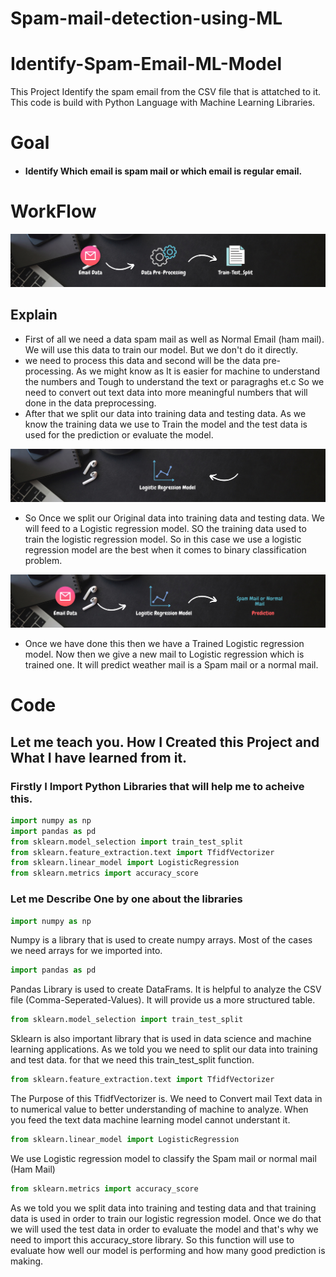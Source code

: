 # Spam-mail-detection-using-ML
# Identify-Spam-Email-ML-Model

This Project Identify the spam email from the CSV file that is attatched to it. This code is build with Python Language with Machine Learning Libraries.

# Goal
- #### Identify Which email is spam mail or which email is regular email.

# WorkFlow
![Screenshot](1.png)

## Explain
- First of all we need a data spam mail as well as Normal Email (ham mail). We will use this data to train our model. But we don't do it directly.
- we need to process this data and second will be the data pre-processing. As we might know as It is easier for machine to understand the numbers and Tough
to understand the text or paragraghs et.c So we need to convert out text data into more meaningful numbers that will done in the data preprocessing.
- After that we split our data into training data and testing data. As we know the training data we use to Train the model and the test data is used for the
prediction or evaluate the model.

![Screenshot](2.png)

- So Once we split our Original data into training data and testing data. We will feed to a Logistic regression model. SO the training data used to train the logistic regression
model. So in this case we use a logistic regression model are the best when it comes to binary classification problem.

![Screenshot](3.png)

- Once we have done this then we have a Trained Logistic regression model. Now then we give a new mail to Logistic regression which is trained one. It will predict weather
mail is a Spam mail or a normal mail.

# Code

## Let me teach you. How I Created this Project and What I have learned from it.

### Firstly I Import Python Libraries that will help me to acheive this.

```python
import numpy as np
import pandas as pd
from sklearn.model_selection import train_test_split
from sklearn.feature_extraction.text import TfidfVectorizer
from sklearn.linear_model import LogisticRegression
from sklearn.metrics import accuracy_score
```
### Let me Describe One by one about the libraries
```python
import numpy as np
```
Numpy is a library that is used to create numpy arrays. Most of the cases we need arrays for we imported into.

```python
import pandas as pd
```
Pandas Library is used to create DataFrams. It is helpful to analyze the CSV file (Comma-Seperated-Values). It will provide us a more structured table.

```python
from sklearn.model_selection import train_test_split
```
Sklearn is also important library that is used in data science and machine learning applications. As we told you we need to split our data into training and test data.
for that we need this train_test_split function.

```python
from sklearn.feature_extraction.text import TfidfVectorizer
```
The Purpose of this TfidfVectorizer is. We need to Convert mail Text data in to numerical value to better understanding of machine to analyze. When you feed the text data
machine learning model cannot understant it.

```python
from sklearn.linear_model import LogisticRegression
```
We use Logistic regression model to classify the Spam mail or normal mail (Ham Mail)

```python
from sklearn.metrics import accuracy_score
```
As we told you we split data into training and testing data and that training data is used in order to train our logistic regression model. Once we do that we will used
the test data in order to evaluate the model and that's why we need to import this accuracy_store library. So this function will use to evaluate how well our model is 
performing and how many good prediction is making.
